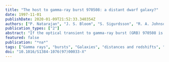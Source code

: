 ```yaml
---
title: "The host to gamma-ray burst 970508: a distant dwarf galaxy?"
date: 1997-11-01
publishDate: 2020-01-09T21:52:33.340354Z
authors: ["P. Natarajan", "J. S. Bloom", "S. Sigurdsson", "R. A. Johnson", "N. R. Tanvir", "P. J. Groot", "T. J. Galama", "J. Van Paradijs", "C. Kouveliotou"]
publication_types: ["2"]
abstract: "If the optical transient to gamma-ray burst (GRB) 970508 is indeed associated with the 8 May burst and is connected with the z = 0.835 absorption system reported by Metzger et al. (1997) [Natur, 387, 879], then either the GRB originated from an intrinsically very faint galaxy (L łesssim 0.01L$_*$) or it occurred at a large distance from a host galaxy (gtrsim25 h$_70$$^-1$kpc); a large offset of GRBs from galaxies would tend to favour the merging neutron star-neutron star (NS-NS) model (Mészáros &amp; Rees, 1993 [ApJ, 405, 278]; Narayan et al., 1997 [ApJL, 395, 83]). Here we show that the properties of a suspected host galaxy, particularly its intrinsic brightness and comoving distance from the transient, can be constrained indirectly using the Mg II absorption features detected in the spectrum of the optical transient (Metzger et al., 1997 [IAUC, 6676]) by examining the galaxies in the vicinity of the optical transient from ground-based and Hubble Space Telescope (HST) images. This is an independent test of the brightness of GRB host galaxies irrespective of distances implied from logN-logP distributions. The spectral lines most likely arise from absorption by very underluminous galaxies; in which case the optical transient has revealed the presence of a population of intermediate-redshift dwarf galaxies."
featured: false
publication: "*na*"
tags: ["Gamma rays", "bursts", "Galaxies", "distances and redshifts", "95.85.Pw", "98.52.Wz", "97.60.Jd", "gamma-ray", "Dwarf galaxies", "Neutron stars"]
doi: "10.1016/S1384-1076(97)00033-X"
---
```


